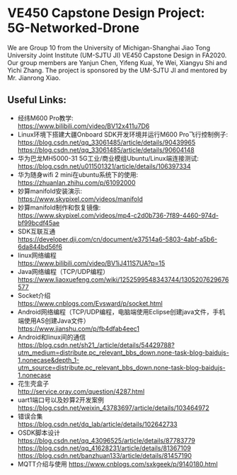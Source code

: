 # VE450 Capstone Design Project: 5G-Networked-Drone
We are Group 10 from the University of Michigan-Shanghai Jiao Tong University Joint Institute (UM-SJTU JI) VE450 Capstone Design in FA2020. Our group members are Yanjun Chen, Yifeng Kuai, Ye Wei, Xiangyu Shi and Yichi Zhang. The project is sponsored by the UM-SJTU JI and mentored by Mr. Jianrong Xiao.

## Useful Links:
+ 经纬M600 Pro教学:  
https://www.bilibili.com/video/BV12x411u7D6  
+ Linux环境下搭建大疆Onboard SDK开发环境并运行M600 Pro飞行控制例子:  
https://blog.csdn.net/qq_33061485/article/details/90439965  
https://blog.csdn.net/qq_33061485/article/details/90604148
+ 华为巴龙MH5000-31 5G工业/商业模组Ubuntu/Linux端连接测试:  
https://blog.csdn.net/u011501321/article/details/106397334  
+ 华为随身wifi 2 mini在ubuntu系统下的使用:  
https://zhuanlan.zhihu.com/p/61092000  
+ 妙算manifold安装演示:  
https://www.skypixel.com/videos/manifold  
+ 妙算manifold制作和恢复镜像:  
https://www.skypixel.com/videos/mp4-c2d0b736-7f89-4460-974d-bf99bcdf45ae  
+ SDK互联互通  
https://developer.dji.com/cn/document/e37514a6-5803-4abf-a5b6-6da844bd56f6  
+ linux网络编程  
https://www.bilibili.com/video/BV1iJ411S7UA?p=15  
+ Java网络编程（TCP/UDP编程）  
https://www.liaoxuefeng.com/wiki/1252599548343744/1305207629676577  
+ Socket介绍  
https://www.cnblogs.com/Evsward/p/socket.html  
+ Android网络编程（TCP/UDP编程，电脑端使用Eclipse创建java文件，手机端使用AS创建Java文件）  
https://www.jianshu.com/p/fb4dfab4eec1  
+ Android和linux间的通信  
https://blog.csdn.net/sh21_/article/details/54429788?utm_medium=distribute.pc_relevant_bbs_down.none-task-blog-baidujs-1.nonecase&depth_1-utm_source=distribute.pc_relevant_bbs_down.none-task-blog-baidujs-1.nonecase  
+ 花生壳盒子  
http://service.oray.com/question/4287.html  
+ uart1端口号以及妙算2开发案例  
https://blog.csdn.net/weixin_43783697/article/details/103464972  
+ 错误合集  
https://blog.csdn.net/dq_lab/article/details/102642733  
+ OSDK脚本设计  
https://blog.csdn.net/qq_43096525/article/details/87783779  
https://blog.csdn.net/qq_41628231/article/details/81367109  
https://blog.csdn.net/banzhuan133/article/details/81457190
+ MQTT介绍与使用
https://www.cnblogs.com/sxkgeek/p/9140180.html
